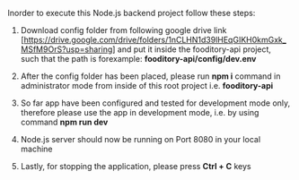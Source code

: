Inorder to execute this Node.js backend project follow these steps:

1) Download config folder from following google drive link 
[https://drive.google.com/drive/folders/1nCLHN1d39lHEqGIKH0kmGxk_MSfM9OrS?usp=sharing] and put it inside the fooditory-api 
project, such that the path is forexample: <b>fooditory-api/config/dev.env</b>

2) After the config folder has been placed, please run <b>npm i</b> command in administrator mode from inside of this root project i.e. <b>fooditory-api</b>

3) So far app have been configured and tested for development mode only, therefore please use the app in development mode, i.e. by using command <b>npm run dev</b>

4) Node.js server should now be running on Port 8080 in your local machine 

5) Lastly, for stopping the application, please press <b>Ctrl + C</b> keys


